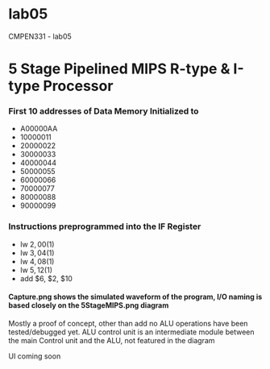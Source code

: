 # lab05
CMPEN331 - lab05

# 5 Stage Pipelined MIPS R-type & I-type Processor



### First 10 addresses of Data Memory Initialized to 

- A00000AA
- 10000011
- 20000022
- 30000033
- 40000044
- 50000055
- 60000066
- 70000077
- 80000088
- 90000099

### Instructions preprogrammed into the IF Register

- lw $2, 00($1)
- lw $3, 04($1)
- lw $4, 08($1)
- lw $5, 12($1)
- add $6, $2, $10



#### Capture.png shows the simulated waveform of the program, I/O naming is based closely on the 5StageMIPS.png diagram

Mostly a proof of concept, other than add no ALU operations have been tested/debugged yet.
ALU control unit is an intermediate module between the main Control unit and the ALU, not featured in the diagram

UI coming soon
